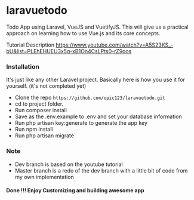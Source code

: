 # laravuetodo

Todo App using Laravel, VueJS and VuetifyJS. This will give us a practical approach on learning how to use Vue.js and its core concepts.

Tutorial Description
https://www.youtube.com/watch?v=A5S23KS_-bU&list=PLEhEHUEU3x5q-xB1On4CsLPts0-rZ9oos

### Installation
It's just like any other Laravel project. Basically here is how you use it for yourself. (it's not completed yet)

* Clone the repo `https://github.com/opic123/laravuetodo.git`
* cd to project folder.
* Run composer install
* Save as the .env.example to .env and set your database information
* Run php artisan key:generate to generate the app key
* Run npm install
* Run php artisan migrate

### Note
* Dev branch is based on the youtube tutorial
* Master branch is a redo of the dev branch with a little bit of code from my own implementation

#### Done !!! Enjoy Customizing and building awesome app